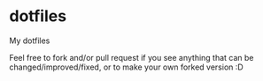 # dotfiles
My dotfiles

Feel free to fork and/or pull request if you see anything that can be changed/improved/fixed, or to make your own forked version :D
